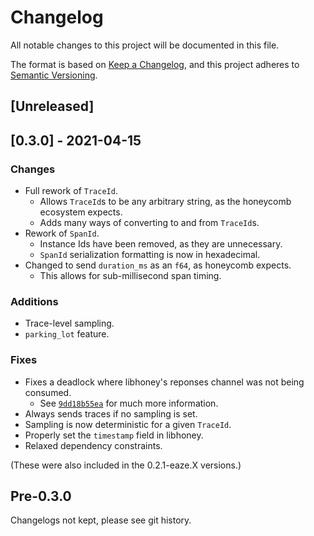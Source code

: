 # Changelog

All notable changes to this project will be documented in this file.

The format is based on [Keep a Changelog](https://keepachangelog.com/en/1.0.0/),
and this project adheres to [Semantic Versioning](https://semver.org/spec/v2.0.0.html).

## [Unreleased]

## [0.3.0] - 2021-04-15

### Changes
- Full rework of `TraceId`.
  - Allows `TraceId`s to be any arbitrary string, as the honeycomb ecosystem expects.
  - Adds many ways of converting to and from `TraceId`s.
- Rework of `SpanId`.
  - Instance Ids have been removed, as they are unnecessary.
  - `SpanId` serialization formatting is now in hexadecimal.
- Changed to send `duration_ms` as an `f64`, as honeycomb expects.
    - This allows for sub-millisecond span timing.

### Additions
- Trace-level sampling.
- `parking_lot` feature.

### Fixes
- Fixes a deadlock where libhoney's reponses channel was not being consumed.
    - See [`9dd18b55ea`](https://github.com/eaze/tracing-honeycomb/commit/9dd18b55ea96b95ce76d0051dbcbd085b7e7f2f1) for much more information.
- Always sends traces if no sampling is set.
- Sampling is now deterministic for a given `TraceId`.
- Properly set the `timestamp` field in libhoney.
- Relaxed dependency constraints.

(These were also included in the 0.2.1-eaze.X versions.)

## Pre-0.3.0

Changelogs not kept, please see git history.
